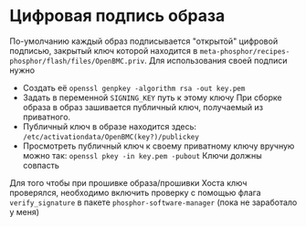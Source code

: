 # Цифровая подпись образа
По-умолчанию каждый образ подписывается "открытой" цифровой подписью, закрытый ключ которой находится в `meta-phosphor/recipes-phosphor/flash/files/OpenBMC.priv`.  Для использования своей подписи нужно
- Создать её `openssl genpkey -algorithm rsa -out key.pem`
- Задать в переменной `SIGNING_KEY` путь к этому ключу
При сборке образа в образ зашивается публичный ключ, получаемый из приватного.
- Публичный ключ в образе находится здесь: `/etc/activationdata/OpenBMC(key?)/publickey`
- Просмотреть публичный ключ к своему приватному ключу вручную можно так: `openssl pkey -in key.pem -pubout`
Ключи должны совпасть

Для того чтобы при прошивке образа/прошивки Хоста ключ проверялся, необходимо включить проверку с помощью флага `verify_signature` в пакете `phosphor-software-manager` (пока не заработало у меня)